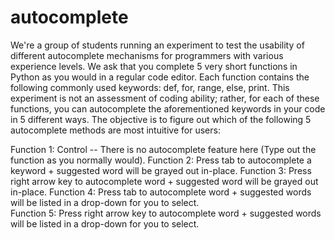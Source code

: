 # autocomplete

We're a group of students running an experiment to test the usability of different autocomplete mechanisms for programmers with various experience levels. We ask that you complete 5 very short functions in Python as you would in a regular code editor. Each function contains the following commonly used keywords: def, for, range, else, print. This experiment is not an assessment of coding ability; rather, for each of these functions, you can autocomplete the aforementioned keywords in your code in 5 different ways. The objective is to figure out which of the following 5 autocomplete methods are most intuitive for users: 

  Function 1: Control -- There is no autocomplete feature here (Type out the function as you normally would).
  Function 2: Press tab to autocomplete a keyword + suggested word will be grayed out in-place. 
  Function 3: Press right arrow key to autocomplete word + suggested word will be grayed out in-place.
  Function 4: Press tab to autocomplete word + suggested words will be listed in a drop-down for you to select.  
  Function 5: Press right arrow key to autocomplete word + suggested words will be listed in a drop-down for you to select.
  

